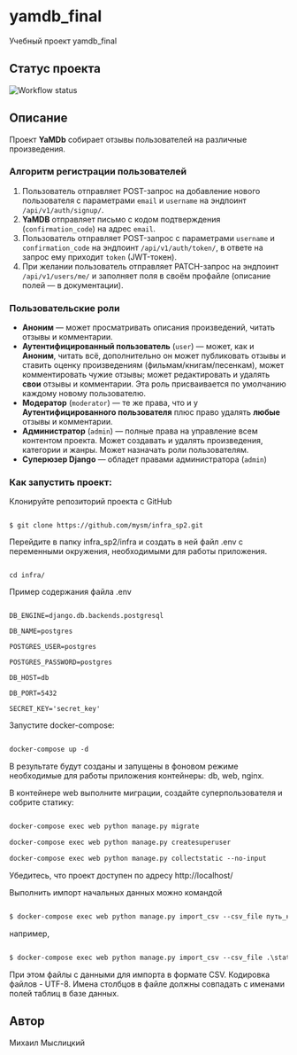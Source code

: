 # yamdb_final
 Учебный проект yamdb_final

## Статус проекта
![Workflow status](https://github.com/mysm/yamdb_final/actions/workflows/yamdb_workflow.yml/badge.svg)

## Описание

Проект **YaMDb** собирает отзывы пользователей на различные произведения.

### Алгоритм регистрации пользователей

1. Пользователь отправляет POST-запрос на добавление нового пользователя с параметрами `email` и `username` на эндпоинт `/api/v1/auth/signup/`.
2. **YaMDB** отправляет письмо с кодом подтверждения (`confirmation_code`) на адрес  `email`.
3. Пользователь отправляет POST-запрос с параметрами `username` и `confirmation_code` на эндпоинт `/api/v1/auth/token/`, в ответе на запрос ему приходит `token` (JWT-токен).
4. При желании пользователь отправляет PATCH-запрос на эндпоинт `/api/v1/users/me/` и заполняет поля в своём профайле (описание полей — в документации).

### Пользовательские роли
- **Аноним** — может просматривать описания произведений, читать отзывы и комментарии.
- **Аутентифицированный пользователь** (`user`) — может, как и **Аноним**, читать всё, дополнительно он может публиковать отзывы и ставить оценку произведениям (фильмам/книгам/песенкам), может комментировать чужие отзывы; может редактировать и удалять **свои** отзывы и комментарии. Эта роль присваивается по умолчанию каждому новому пользователю.
- **Модератор** (`moderator`) — те же права, что и у **Аутентифицированного пользователя** плюс право удалять **любые** отзывы и комментарии.
- **Администратор** (`admin`) — полные права на управление всем контентом проекта. Может создавать и удалять произведения, категории и жанры. Может назначать роли пользователям. 
- **Суперюзер Django** — обладет правами администратора (`admin`)

### Как запустить проект:

Клонируйте репозиторий проекта c GitHub

```commandline

$ git clone https://github.com/mysm/infra_sp2.git

```

Перейдите в папку infra_sp2/infra и создать в ней файл .env с переменными окружения, необходимыми для работы приложения.

```commandline

cd infra/

```

Пример содержания файла .env

```

DB_ENGINE=django.db.backends.postgresql

DB_NAME=postgres

POSTGRES_USER=postgres

POSTGRES_PASSWORD=postgres

DB_HOST=db

DB_PORT=5432

SECRET_KEY='secret_key'

```

Запустите docker-compose:

```dockerfile

docker-compose up -d

```

В результате будут созданы и запущены в фоновом режиме необходимые для работы приложения контейнеры: db, web, nginx.

В контейнере web выполните миграции, создайте суперпользователя и собрите статику:

```dockerfile

docker-compose exec web python manage.py migrate

docker-compose exec web python manage.py createsuperuser

docker-compose exec web python manage.py collectstatic --no-input 

```

Убедитесь, что проект доступен по адресу http://localhost/


Выполнить импорт начальных данных можно командой

```dockerfile

$ docker-compose exec web python manage.py import_csv --csv_file путь_к_файлу --model имя_таблицы

```
например,

```dockerfile

$ docker-compose exec web python manage.py import_csv --csv_file .\static\data\users.csv --model reviews.User

```

При этом файлы с данными для импорта в формате CSV. Кодировка файлов - UTF-8.
Имена столбцов в файле должны совпадать с именами полей таблиц в базе данных.


## Автор

Михаил Мыслицкий